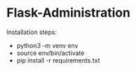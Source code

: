 # Flask-Administration

Installation steps:
- python3 -m venv env
- source env/bin/activate
- pip install -r requirements.txt
